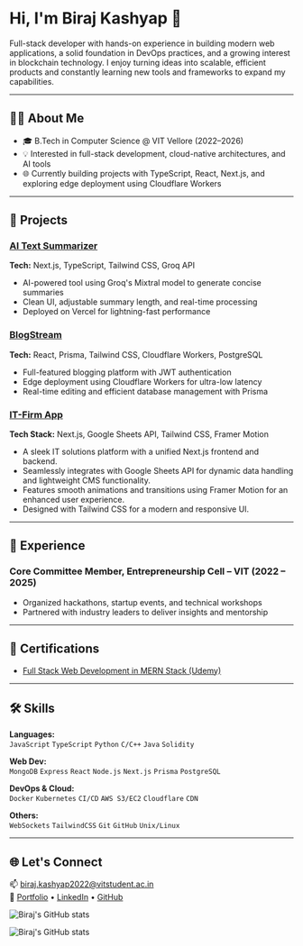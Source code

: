 # Hi, I'm Biraj Kashyap 👋

Full-stack developer with hands-on experience in building modern web applications, a solid foundation in DevOps practices, and a growing interest in blockchain technology. I enjoy turning ideas into scalable, efficient products and constantly learning new tools and frameworks to expand my capabilities.

---

## 🧑‍💻 About Me

- 🎓 B.Tech in Computer Science @ VIT Vellore (2022–2026)
- 💡 Interested in full-stack development, cloud-native architectures, and AI tools
- 🌐 Currently building projects with TypeScript, React, Next.js, and exploring edge deployment using Cloudflare Workers

---

## 🔨 Projects

### [AI Text Summarizer](https://ai-based-text-summariser-expander.vercel.app/)

**Tech:** Next.js, TypeScript, Tailwind CSS, Groq API

- AI-powered tool using Groq's Mixtral model to generate concise summaries
- Clean UI, adjustable summary length, and real-time processing
- Deployed on Vercel for lightning-fast performance

### [BlogStream](https://blog-stream-dusky.vercel.app/)

**Tech:** React, Prisma, Tailwind CSS, Cloudflare Workers, PostgreSQL

- Full-featured blogging platform with JWT authentication
- Edge deployment using Cloudflare Workers for ultra-low latency
- Real-time editing and efficient database management with Prisma

### [IT-Firm App](https://it-firm-nu.vercel.app/)

**Tech Stack:** Next.js, Google Sheets API, Tailwind CSS, Framer Motion

- A sleek IT solutions platform with a unified Next.js frontend and backend.
- Seamlessly integrates with Google Sheets API for dynamic data handling and lightweight CMS functionality.
- Features smooth animations and transitions using Framer Motion for an enhanced user experience.
- Designed with Tailwind CSS for a modern and responsive UI.

---

## 💼 Experience

### Core Committee Member, Entrepreneurship Cell – VIT (2022 – 2025)

- Organized hackathons, startup events, and technical workshops
- Partnered with industry leaders to deliver insights and mentorship

---

## 📜 Certifications

- [Full Stack Web Development in MERN Stack (Udemy)](http://ude.my/UC-21e6000f-65a6-443e-b23d-0bb86272a625)

---

## 🛠️ Skills

**Languages:**  
`JavaScript` `TypeScript` `Python` `C/C++` `Java` `Solidity`

**Web Dev:**  
`MongoDB` `Express` `React` `Node.js` `Next.js` `Prisma` `PostgreSQL`

**DevOps & Cloud:**  
`Docker` `Kubernetes` `CI/CD` `AWS S3/EC2` `Cloudflare` `CDN`

**Others:**  
`WebSockets` `TailwindCSS` `Git` `GitHub` `Unix/Linux`

---

## 🌐 Let's Connect

📫 biraj.kashyap2022@vitstudent.ac.in  
🔗 [Portfolio](https://birajkashyap.vercel.app/) • [LinkedIn](https://www.linkedin.com/in/biraj-kashyap-2194b0226/) • [GitHub](https://github.com/birajkashyap)

![Biraj's GitHub stats](https://github-readme-stats.vercel.app/api?username=birajkashyap&show_icons=true&theme=radical)

![Biraj's GitHub stats](https://github-readme-stats.vercel.app/api?username=birajkashyap&show_icons=true&theme=radical)
